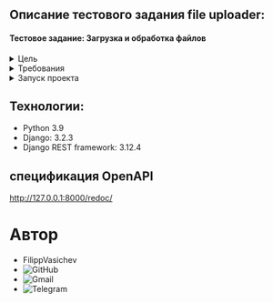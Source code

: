 
## **Описание тестового задания file uploader:** 

#### Тестовое задание: Загрузка и обработка файлов

<details>
 <summary>Цель</summary>
    Разработать Django REST API, который позволяет загружать файлы на сервер,
    а затем асинхронно обрабатывать их с использованием Celery.
</details>

<details>
 <summary>Требования</summary> 

+ Создать Django проект и приложение.
+ Использовать Django REST Framework для создания API.
+ Реализовать модель File, которая будет представлять загруженные файлы. Модель должна содержать поля:
  + file: поле типа FileField, используемое для загрузки файла.
  + uploaded_at: поле типа DateTimeField, содержащее дату и время загрузки файла.
  + processed: поле типа BooleanField, указывающее, был ли файл обработан.
+ Реализовать сериализатор для модели File.
+ Создать API эндпоинт upload/, который будет принимать POST-запросы для загрузки файлов. При загрузке файла необходимо создать объект модели File, сохранить файл на сервере и запустить асинхронную задачу для обработки файла с использованием Celery. В ответ на успешную загрузку файла вернуть статус 201 и сериализованные данные файла.
+ Реализовать Celery задачу для обработки файла. Задача должна быть запущена асинхронно и изменять поле processed модели File на True после обработки файла.
+ Реализовать API эндпоинт files/, который будет возвращать список всех файлов с их данными, включая статус обработки.
</details>


<details>
  <summary>Запуск проекта</summary>


**Создать секретный ключ приложения:**
```
Создать файл .env в корневой папке проекта
Сгенерировать секретный ключ с помощью команды:

python -c 'from django.core.management.utils import get_random_secret_key; print(get_random_secret_key())'

Заполнить файл env по шаблону:
    SECRET_KEY = <ваш секретный ключ>
    ALLOWED_HOSTS=<IP сервера>, <Домен сервера>
    POSTGRES_USER=django_user
    POSTGRES_PASSWORD=django_password
    POSTGRES_DB=django_db
    
    DB_HOST=db
    DB_PORT=5432
```

**Запустить компоус файл:** 
``` 
docker-compose up --build
```

#### После выполнения вышеперечисленных инструкций бэкенд проекта будет доступен по адресу http://127.0.0.1:8000/
</details>



## Технологии: 

+ Python 3.9
+ Django: 3.2.3
+ Django REST framework: 3.12.4



## спецификация OpenAPI
http://127.0.0.1:8000/redoc/

# Автор
+ FilippVasichev
+ ![GitHub](https://img.shields.io/badge/GitHub-FilippVasichev-brightgreen)
+ ![Gmail](https://img.shields.io/badge/Gmail-aciktrasher@gmail.com-red)
+ ![Telegram](https://img.shields.io/badge/Telegram-@zionweeds-blue)


